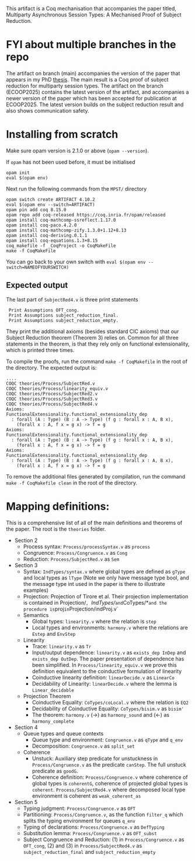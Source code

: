 This artifact is a Coq mechanisation that accompanies the paper titled, Multiparty Asynchronous Session Types: A Mechanised Proof of Subject Reduction. 

# FYI about multiple branches in the repo

The artifact on branch (main) accompanies the version of the paper that appears in my PhD [thesis](https://tirore96.github.io/assets/thesis.pdf). The main result is a Coq proof of subject reduction for multiparty session types. The artifact on the branch (ECOOP2025) contains the latest version of the artifact, and accompanies a newer version of the paper which has been accepted for publication at ECOOP2025. The latest version builds on the subject reduction result and also shows communication safety.

# Installing from scratch

  Make sure opam version is 2.1.0 or above (`opam --version`).
  
  If `opam` has not been used before, it must be initialised
  
  ```
  opam init
  eval $(opam env)
  ```
  
  Next run the following commands from the `MPST/` directory
   
  ```
  opam switch create ARTIFACT 4.10.2
  eval $(opam env --switch=ARTIFACT)
  opam pin add coq 8.15.0
  opam repo add coq-released https://coq.inria.fr/opam/released
  opam install coq-mathcomp-ssreflect.1.17.0
  opam install coq-paco.4.2.0
  opam install coq-mathcomp-zify.1.3.0+1.12+8.13
  opam install coq-deriving.0.1.1
  opam install coq-equations.1.3+8.15
  coq_makefile -f _CoqProject -o CoqMakeFile
  make -f CoqMakeFile
  ```
You can go back to your own switch with `eval $(opam env --switch=NAMEOFYOURSWITCH)`

## Expected output
The last part of `SubjectRed4.v` is three print statements 
```
 Print Assumptions OFT_cong.
 Print Assumptions subject_reduction_final.
 Print Assumptions subject_reduction_empty.
``` 
They print the additional axioms (besides standard CIC axioms) that our Subject Reduction theorem (Theorem 3) relies on. Common for all three statements in the theorem, is that they rely only on functional extensionality, which is printed three times.

To compile the proofs, run the command `make -f CoqMakefile` in the root of the directory. The expected output is:
```
....
COQC theories/Process/SubjectRed.v
COQC theories/Process/linearity_equiv.v
COQC theories/Process/SubjectRed2.v
COQC theories/Process/SubjectRed3.v
COQC theories/Process/SubjectRed4.v
Axioms:
FunctionalExtensionality.functional_extensionality_dep
  : forall (A : Type) (B : A -> Type) (f g : forall x : A, B x),
    (forall x : A, f x = g x) -> f = g
Axioms:
FunctionalExtensionality.functional_extensionality_dep
  : forall (A : Type) (B : A -> Type) (f g : forall x : A, B x),
    (forall x : A, f x = g x) -> f = g
Axioms:
FunctionalExtensionality.functional_extensionality_dep
  : forall (A : Type) (B : A -> Type) (f g : forall x : A, B x),
    (forall x : A, f x = g x) -> f = g
```
To remove the additional files generated by compilation, run the command `make -f CoqMakefile clean` in the root of the directory.

# Mapping definitions:

This is a comprehensive list of all of the main definitions and theorems of the paper. The root is the `theories` folder.

* Section 2
    * Process syntax: `Process/processSyntax.v` as `process`
    * Congruence: `Process/Congruence.v` as `Cong`
    * Reduction: `Process/SubjectRed.v` as `Sem`
* Section 3
    * Syntax: `IndTypes/syntax.v` where global types are defined as `gType` and local types as `lType` (Note we only have message type bool, and the message type int used in the paper is there to illustrate examples)
    * Projection: Projection of Tirore et al. Their projection implementation is contained in 
       Projection/*`, `IndTypes/*` and `CoTypes/*` and the procedure is `proj` in `Projection/indProj.v`
    * Semantics
        * Global types: `linearity.v` where the relation is `step`
        * Local types and environments: `harmony.v` where the relations are `Estep` and `EnvStep`
    * Linearity
        * Trace: `linearity.v` as `Tr`
        * Input/output dependence: `linearity.v` as `exists_dep InDep` and `exists_dep OutDep`. The paper presentation of dependence has been simplified. In `Process/linearity_equiv.v` we prove this definition equivalent to the coinductive formulation of linearity
        * Coinductive linearity definition: `linearDecide.v` as `LinearCo`
        * Decidability of Linearity: `linearDecide.v` where the lemma is `Linear_decidable`
    * Projection Theorem
        * Coinductive Equality: `CoTypes/coLocal.v` where the relation is `EQ2`
        * Decidability of Coinductive Equality: `CoTypes/bisim.v` as `bisim'`
        * The theorem: `harmony.v` (->) as `harmony_sound` and (<-) as `harmony_complete`
* Section 4
    * Queue types and queue contexts
        * Queue type and environment: `Congruence.v` as `qType` and `q_env`
        * Decomposition: `Congruence.v` as `split_set`
    * Coherence
        * Unstuck: Auxiliary step predicate for unstuckness in `Process/Congruence.v` as the predicate `canStep`. The full unstuck predicate as `goodG`.
        * Coherence definition: `Process/Congruence.v` where coherence of global types is `coherentG`, coherence of projected global types is `coherent`. `Process/SubjectRed4.v` where decomposed local type environment is coherent as `weak_coherent_as`
* Section 5
    * Typing judgment: `Process/Congruence.v` as `OFT`
    * Partitioning:  `Process/Congruence.v`, as the function `filter_q` which splits the typing environment for queues `q_env`
    * Typing of declarations: `Process/Congruence.v` as `DefTyping`
    * Substitution lemma: `Process/Congruence.v` as `OFT_subst`
    * Subject Congruence and Reduction: (1) in `Process/Congruence.v` as `OFT_cong`, (2) and (3) in `Process/SubjectRed4.v` as `subject_reduction_final` and `subject_reduction_empty`
